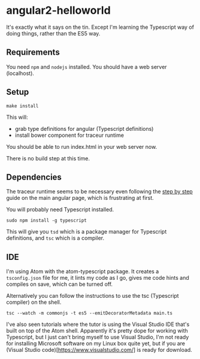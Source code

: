 angular2-helloworld
===================

It's exactly what it says on the tin. Except I'm learning the Typescript way of doing things,
rather than the ES5 way.

## Requirements

You need `npm` and `nodejs` installed. You should have a web server (localhost).


## Setup

```shell
make install
```

This will:
- grab type definitions for angular (Typescript definitions)
- install bower component for traceur runtime

You should be able to run index.html in your web server now.

There is no build step at this time.

## Dependencies

The traceur runtime seems to be necessary even following the
[step by step](https://angular.io/docs/js/latest/guide/setup.html) guide on the main angular
page, which is frustrating at first.

You will probably need Typescript installed.

```shell
sudo npm install -g typescript
```

This will give you `tsd` which is a package manager for Typescript definitions, and `tsc` which is
a compiler.

## IDE

I'm using Atom with the atom-typescript package. It creates a `tsconfig.json` file for me, it lints
my code as I go, gives me code hints and compiles on save, which can be turned off.

Alternatively you can follow the instructions to use the tsc (Typescript compiler) on the shell.

```shell
tsc --watch -m commonjs -t es5 --emitDecoratorMetadata main.ts
```

I've also seen tutorials where the tutor is using the Visual Studio IDE that's built on top of the
Atom shell. Apparently it's pretty dope for working with Typescript, but I just can't bring myself
to use Visual Studio, I'm not ready for installing Microsoft software on my Linux box quite yet, but
if you are (Visual Studio code)[https://www.visualstudio.com/] is ready for download.
